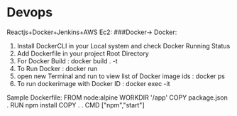# Devops


Reactjs+Docker+Jenkins+AWS Ec2:
###Docker->
Docker:
   1) Install DockerCLI in your Local system and check Docker Running Status
   2) Add Dockerfile in your project Root Directory
   3) For Docker Build : docker build . -t <imageName>
   4) To Run Docker : docker run <imageName>
   5) open new Terminal and run to view list of Docker image ids : docker ps
   6) To run dockerimage with Docker ID : docker exec -it <DockerId>
  
Sample Dockerfile:
  FROM node:alpine
  WORKDIR '/app'
  COPY package.json .
  RUN npm install
  COPY . .
  CMD ["npm","start"]
  
 
